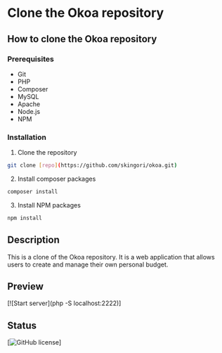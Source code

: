 # Clone the Okoa repository
## How to clone the Okoa repository

### Prerequisites
- Git
- PHP
- Composer
- MySQL
- Apache
- Node.js
- NPM

### Installation
1. Clone the repository
```sh
git clone [repo](https://github.com/skingori/okoa.git)
```
2. Install composer packages
```sh
composer install
```
3. Install NPM packages
```sh
npm install
```

## Description

This is a clone of the Okoa repository. It is a web application that allows users to create and manage their own personal budget.

## Preview

[![Start server](php -S localhost:2222)]

## Status

[![GitHub license](https://img.shields.io/github/license/StartBootstrap/startbootstrap-sb-admin-2)]
